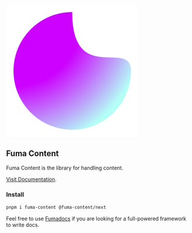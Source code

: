![banner](./apps/web/public/fuma-content.png)

## Fuma Content

Fuma Content is the library for handling content.

[Visit Documentation](https://fuma-content.vercel.app).

### Install

```bash
pnpm i fuma-content @fuma-content/next
```

Feel free to use [Fumadocs](https://fumadocs.vercel.app) if you are looking for a full-powered framework to write docs.
